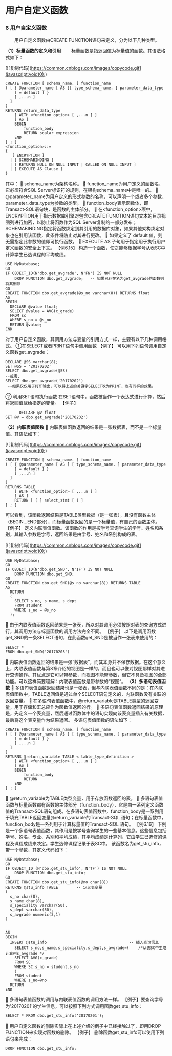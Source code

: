 # 用户自定义函数

###   6 用户自定义函数

　　用户自定义函数由CREATE FUNCTION语句来定义，分为以下几种类型。

**（1）标量函数的定义和引用**
　　标量函数是指返回值为标量值的函数。其语法格式如下：

[![复制代码](https://common.cnblogs.com/images/copycode.gif](javascript:void(0);)

```
CREATE FUNCTION [ schema_name. ] function_name
( [ { @parameter_name [ AS ][ type_schema_name. ] parameter_data_type
    [ = default ] }
    [ ,...n ]
  ]
)
RETURNS return_data_type
    [ WITH <function_option> [ ,...n ] ]
    [ AS ]
    BEGIN
        function_body
        RETURN scalar_expression
    END
[ ; ]
<function_option>::=
{
   [ ENCRYPTION ]
  | [ SCHEMABINDING ]
  | [ RETURNS NULL ON NULL INPUT | CALLED ON NULL INPUT ]
  | [ EXECUTE_AS_Clause ]
}
```

 

其中：
    schema_name为架构名称。
    function_name为用户定义的函数名，它必须符合SQL Server标识符的规则，在架构schema_name中是唯一的。
    @parameter_name为用户定义的形式参数的名称，可以声明一个或者多个参数，parameter_data_type为参数的类型。
    function_body表示函数体，即Transact-SQL语句块，是函数的主体部分。
    在<function_option>项中，ENCRYPTION用于指示数据库引擎对包含CREATE FUNCTION语句文本的目录视图列进行加密，以防止将函数作为SQL Server复制的一部分发布；SCHEMABINDING指定将函数绑定到其引用的数据库对象，如果其他架构绑定对象也在引用该函数，此条件将防止对其进行更改。
    如果定义了 default 值，则无需指定此参数的值即可执行函数。
    EXECUTE AS 子句用于指定用于执行用户定义函数的安全上下文。
 【例6.15】 构造一个函数，使之能够根据学号从表SC中计算学生已选课程的平均成绩。

```
USE MyDatabase;
GO
IF OBJECT_ID(N'dbo.get_avgrade', N'FN') IS NOT NULL
    DROP FUNCTION dbo.get_avgrade;   -- 如果已存在名为get_avgrade的函数则将其删除
GO
CREATE FUNCTION dbo.get_avgrade(@s_no varchar(8)) RETURNS float
AS
BEGIN
  DECLARE @value float;
  SELECT @value = AVG(c_grade)
  FROM sc
  WHERE s_no = @s_no
  RETURN @value;
END
```

 

对于用户自定义函数，其调用方法与变量的引用方式一样，主要有以下几种调用格式。
①在SELECT或者PRINT语句中调用函数
【例子】 可以用下列语句调用自定义函数get_avgrade：

```
DECLARE @SS varchar(8);
SET @SS = '20170202'
SELECT dbo.get_avgrade(@SS)
--或者，
SELECT dbo.get_avgrade('20170202')   
 --如果仅仅用于打印输出，可以将上述的关键字SELECT改为PRINT，也有同样的效果。
```

 

② 利用SET语句执行函数
在SET语句中，函数被当作一个表达式进行计算，然后将返回值赋给指定的变量。
【例子】

```
      DECLARE @V float
SET @V = dbo.get_avgrade('20170202')
```

 

**（2）内联表值函数**
    内联表值函数返回的结果是一张数据表，而不是一个标量值。其语法如下：

[![复制代码](https://common.cnblogs.com/images/copycode.gif](javascript:void(0);)

```
CREATE FUNCTION [ schema_name. ] function_name
( [ { @parameter_name [ AS ] [ type_schema_name. ] parameter_data_type
    [ = default ] }
    [ ,...n ]
  ]
)
RETURNS TABLE
    [ WITH <function_option> [ ,...n ] ]
    [ AS ]
    RETURN [ ( ] select_stmt [ ) ]
[ ; ]
```



 

  可以看到，该函数返回结果是TABLE类型数据（是一张表），且没有函数主体（BEGIN…END部分），而标量函数返回的是一个标量值，有自己的函数主体。
  【例子】 定义内联表值函数。该函数的作用是按学号查询学生的学号、姓名和系别，其输入参数是学号，返回结果是由学号、姓名和系别构成的表。

[![复制代码](https://common.cnblogs.com/images/copycode.gif](javascript:void(0);)

```
USE MyDatabase;
GO
IF OBJECT_ID(N'dbo.get_SND', N'IF') IS NOT NULL
    DROP FUNCTION dbo.get_SND;   
GO
CREATE FUNCTION dbo.get_SND(@s_no varchar(8)) RETURNS TABLE
AS
  RETURN
  (
    SELECT s_no, s_name, s_dept
    FROM student
    WHERE s_no = @s_no
  );
```



 

    由于内联表值函数返回结果是一张表，所以对其调用必须按照对表的查询方式进行，其调用方法与标量函数的调用方法完全不同。
【例子】 以下是调用函数get_SND的一条SELECT语句，在此函数get_SND是被当作一张表来使用的：

```
SELECT *
FROM dbo.get_SND('20170203')
```

 

    内联表值函数返回的结果是一张“数据表”，而其本身并不保存数据。在这个意义上，内联表值函数与第8章介绍的视图是一样的，而且也可以像对视图那样对其进行查询操作。其优点是它可以带参数，而视图不能带参数，但它不具备视图的全部功能。可以这样简要理解：内联表值函数是带参数的“视图”。
**（3）多语句表值函数**
    多语句表值函数返回结果也是一张表，但与内联表值函数不同的是：在内联表值函数中，TABLE返回值是通过单个SELECT语句定义的，内联函数没有关联的返回变量。
    在多语句表值函数中，@return_variable是TABLE类型的返回变量，用于存储和汇总应作为函数值返回的行。
    多语句表值函数返回结果的原理是，先定义一个表变量，然后通过函数体中的语句实现向该表变量插入有关数据，最后将这个表变量作为结果返回。
多语句表值函数的语法如下：



```
CREATE FUNCTION [ schema_name. ] function_name
( [ { @parameter_name [ AS ] [ type_schema_name. ] parameter_data_type
    [ = default ] }
    [ ,...n ]
  ]
)
RETURNS @return_variable TABLE < table_type_definition >
    [ WITH <function_option> [ ,...n ] ]
    [ AS ]
    BEGIN
        function_body
        RETURN
    END
[ ; ]
```

 

    @return_variable为TABLE类型变量，用于存放函数返回的表。
    多语句表值函数与标量函数都有函数的主体部分（function_body），它是由一系列定义函数值的Transact-SQL语句组成。在多语句表值函数中，function_body是一系列用于填充TABLE返回变量@return_variable的Transact-SQL 语句；在标量函数中，function_body是一系列用于计算标量值的Transact-SQL 语句。
【例6.16】 下例是一个多语句表值函数，其作用是按学号查询学生的一些基本信息。这些信息包括学号、姓名、专业、系别和平均成绩，其平均成绩是计算列，它由学生已选修的课程及课程成绩来决定。学生选修课程记录于表SC中。
该函数名为get_stu_info，带一个参数，其定义代码如下：



```
USE MyDatabase;
GO
IF OBJECT_ID (N'dbo.get_stu_info', N'TF') IS NOT NULL
    DROP FUNCTION dbo.get_stu_info;
GO
CREATE FUNCTION dbo.get_stu_info(@no char(8))
RETURNS @stu_info TABLE        -- 定义表变量
(
  s_no char(8),         
  s_name char(8),
  s_speciality varchar(50),
  s_dept varchar(50),
  s_avgrade numeric(3,1)         
)


AS
BEGIN
  INSERT @stu_info                                    -- 插入查询信息
    SELECT s_no,s_name,s_speciality,s_dept,s_avgrade=(    /*从表SC中生成计算列s_avgrade */
    SELECT AVG(c_grade)
    FROM SC
    WHERE SC.s_no = student.s_no
    )
    FROM student
    WHERE s_no=@no
  RETURN
END
```



 

    多语句表值函数的调用与内联表值函数的调用方法一样。
   【例子】要查询学号为'20170201'的学生信息，可以按照下列方式调用函数get_stu_info：

```
SELECT * FROM dbo.get_stu_info('20170201');
```

 

    用户自定义函数的删除实际上在上述介绍的例子中已经接触过了，即用DROP FUNCTION来实现对函数的删除。
    【例子】  删除函数get_stu_info可以使用下列语句来完成：

```
DROP FUNCTION dbo.get_stu_info;
```

 

 